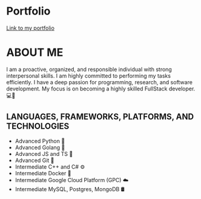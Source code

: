 # Portfolio
[Link to my portfolio](https://portfolio-alvaro.vercel.app/)
# ABOUT ME
I am a proactive, organized, and responsible individual with strong interpersonal skills. I am highly committed to performing my tasks efficiently. I have a deep passion for programming, research, and software development. My focus is on becoming a highly skilled FullStack developer. 💻🚀

## LANGUAGES, FRAMEWORKS, PLATFORMS, AND TECHNOLOGIES
- Advanced Python 🐍
- Advanced Golang 🐹
- Advanced JS and TS 📜
- Advanced Git 🐙
- Intermediate C++ and C# ⚙️
- Intermediate Docker 🐳
- Intermediate Google Cloud Platform (GPC) ☁️
- Intermediate MySQL, Postgres, MongoDB 🛢️



